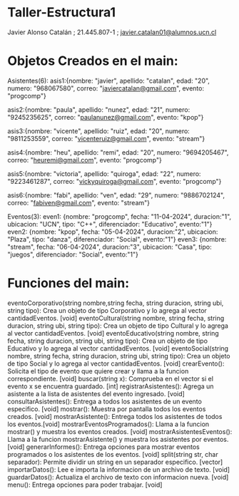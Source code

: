 # Taller-Estructura1

Javier Alonso Catalán ; 21.445.807-1 ; javier.catalan01@alumnos.ucn.cl

# Objetos Creados en el main:

Asistentes(6):
asis1:{nombre: "javier", apellido: "catalan", edad: "20", numero: "968067580", correo: "javiercatalan@gmail.com", evento: "progcomp"}

asis2:{nombre: "paula", apellido: "nunez", edad: "21", numero: "9245235625", correo: "paulanunez@gmail.com", evento: "kpop"}

asis3:{nombre: "vicente", apellido: "ruiz", edad: "20", numero: "9811253559", correo: "vicenteruiz@gmail.com", evento: "stream"}

asis4:{nombre: "heu", apellido: "remi", edad: "20", numero: "9694205467", correo: "heuremi@gmail.com", evento: "progcomp"}

asis5:{nombre: "victoria", apellido: "quiroga", edad: "22", numero: "9223461287", correo: "vickyquiroga@gmail.com", evento: "progcomp"}

asis6:{nombre: "fabi", apellido: "ven", edad: "29", numero: "9886702124", correo: "fabiven@gmail.com", evento: "stream"}


Eventos(3):
even1: {nombre: "progcomp", fecha: "11-04-2024", duracion:"1", ubicacion: "UCN", tipo: "C++", diferenciador: "Educativo", evento:"1"}
even2: {nombre: "kpop", fecha: "05-04-2024", duracion:"2", ubicacion: "Plaza", tipo: "danza", diferenciador: "Social", evento:"1"}
even3: {nombre: "stream", fecha: "06-04-2024", duracion:"3", ubicacion: "Casa", tipo: "juegos", diferenciador: "Social", evento:"1"}

# Funciones del main:

eventoCorporativo(string nombre,string fecha, string duracion, string ubi, string tipo): Crea un objeto de tipo Corporativo y lo agrega al vector cantidadEventos. [void]
eventoCultural(string nombre, string fecha, string duracion, string ubi, string tipo): Crea un objeto de tipo Cultural y lo agrega al vector cantidadEventos. [void]
eventoEducativo(string nombre, string fecha, string duracion, string ubi, string tipo): Crea un objeto de tipo Educativo y lo agrega al vector cantidadEventos. [void]
eventoSocial(string nombre, string fecha, string duracion, string ubi, string tipo): Crea un objeto de tipo Social y lo agrega al vector cantidadEventos. [void]
crearEvento(): Solicita el tipo de evento que quiere crear y llama a la funcion correspondiente. [void]
buscar(string x): Comprueba en el vector si el evento x se encuentra guardado. [int]
registrarAsistentes(): Agrega un asistente a la lista de asistentes del evento ingresado. [void]
consultarAsistentes(): Entrega a todos los asistentes de un evento especifico. [void]
mostrar(): Muestra por pantalla todos los eventos creados. [void]
mostrarAsistente(): Entrega todos los asistentes de todos los eventos.[void]
mostrarEventosProgramados(): Llama a la funcion mostrar() y muestra los eventos creados. [void]
mostrarAsistentesEventos(): Llama a la funcion mostrarAsistente() y muestra los asistentes por eventos. [void]
generarInformes(): Entrega opciones para mostrar eventos programados o los asistentes de los eventos. [void]
split(string str, char separador): Permite dividir un string en un separador especifico. [vector<string>]
importarDatos(): Lee e importa la informacion de un archivo de texto. [void]
guardarDatos(): Actualiza el archivo de texto con informacion nueva. [void]
menu(): Entrega opciones para poder trabajar. [void]
